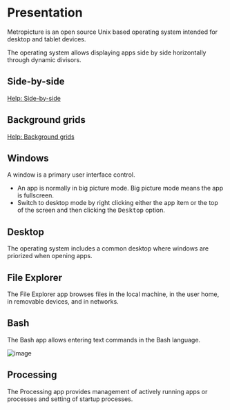 # Presentation

Metropicture is an open source Unix based operating system intended for desktop and tablet devices.

The operating system allows displaying apps side by side horizontally through dynamic divisors.

## Side-by-side

[Help: Side-by-side](https://github.com/metropicture/help/blob/master/side-by-side.md)

## Background grids

[Help: Background grids](https://github.com/metropicture/help/blob/master/background-grids.md)

## Windows

A window is a primary user interface control.

* An app is normally in big picture mode. Big picture mode means the app is fullscreen.
* Switch to desktop mode by right clicking either the app item or the top of the screen and then clicking the <kbd>Desktop</kbd> option.

## Desktop

The operating system includes a common desktop where windows are priorized when opening apps.

## File Explorer

The File Explorer app browses files in the local machine, in the user home, in removable devices, and in networks.

## Bash

The Bash app allows entering text commands in the Bash language.

![image](https://github.com/user-attachments/assets/7dd9476e-6cc5-4d22-a1f8-50489c8891f7)

## Processing

The Processing app provides management of actively running apps or processes and setting of startup processes.
